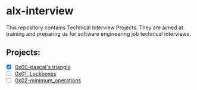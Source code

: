 # alx-interview
This repository contains Technical Interview Projects. They are aimed at training and preparing us for software engineering job technical interviews.

## Projects:
* [x] [0x00-pascal's triangle](./0x00-pascal_triangle)
* [ ] [0x01. Lockboxes](./0x01-lockboxes)
* [ ] [0x02-minimum_operations](./0x02-minimum_operations)